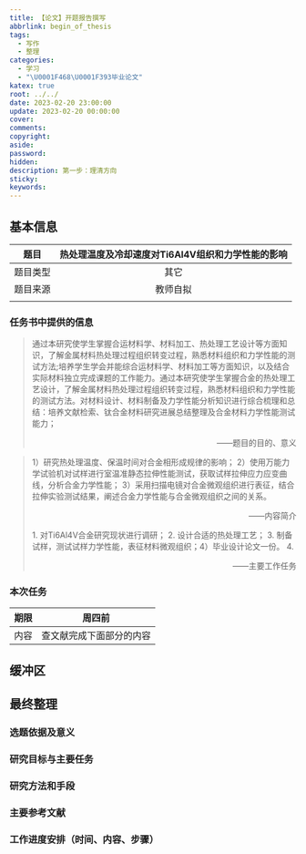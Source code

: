 ```yaml
---
title: 【论文】开题报告撰写
abbrlink: begin_of_thesis
tags:
  - 写作
  - 整理
categories:
  - 学习
  - "\U0001F468‍\U0001F393毕业论文"
katex: true
root: ../../
date: 2023-02-20 23:00:00
update: 2023-02-20 00:00:00
cover:
comments:
copyright:
aside:
password:
hidden:
description: 第一步：理清方向
sticky:
keywords:
---
```


## 基本信息
|   题目   | **热处理温度及冷却速度对Ti6Al4V组织和力学性能的影响** |
|:--------:|:-----------------------------------------------------:|
| 题目类型 |                         其它                          |
| 题目来源 |                       教师自拟                        |
|          |                                                       |

### 任务书中提供的信息
> 通过本研究使学生掌握合运材料学、材料加工、热处理工艺设计等方面知识，了解金属材料热处理过程组织转变过程，熟悉材料组织和力学性能的测试方法;培养学生学会并能综合运材料学、材料加工等方面知识，以及结合实际材料独立完成课题的工作能力。通过本研究使学生掌握合金的热处理工艺设计，了解金属材料热处理过程组织转变过程，熟悉材料组织和力学性能的测试方法。对材料设计、材料制备及力学性能分析知识进行综合梳理和总结：培养文献检索、钛合金材料研究进展总结整理及合金材料力学性能测试能力；
> <p align="right">——题目的目的、意义</p>

> 1）研究热处理温度、保温时间对合金相形成规律的影响； 2）使用万能力学试验机对试样进行室温准静态拉伸性能测试，获取试样拉伸应力应变曲线，分析合金力学性能； 3）采用扫描电镜对合金微观组织进行表征，结合拉伸实验测试结果，阐述合金力学性能与合金微观组织之间的关系。
> <p align="right">——内容简介</p>
> 1. 对Ti6Al4V合金研究现状进行调研；
> 2. 设计合适的热处理工艺；
> 3. 制备试样，测试试样力学性能，表征材料微观组织；4）毕业设计论文一份。
> 4. <p align="right">——主要工作任务</p>
### 本次任务
| 期限 | 周四前 |
| ---- | ------ |
| 内容     |查文献完成下面部分的内容       |

## 缓冲区

## 最终整理
### 选题依据及意义

### 研究目标与主要任务

### 研究方法和手段

### 主要参考文献

### 工作进度安排（时间、内容、步骤）
